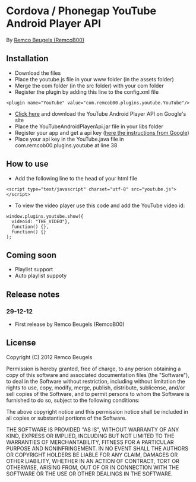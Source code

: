 # Cordova / Phonegap YouTube Android Player API #
By [Remco Beugels (RemcoB00)](http://twitter.com/remcob00)

## Installation ##
* Download the files
* Place the youtube.js file in your www folder (in the assets folder)
* Merge the com folder (in the src folder) with your com folder
* Register the plugin by adding this line to the config.xml file
```
<plugin name="YouTube" value="com.remcob00.plugins.youtube.YouTube"/>
```
* [Click here](https://developers.google.com/youtube/android/player/downloads/) and download the YouTube Android Player API on Google's site
* Place the YouTubeAndroidPlayerApi.jar file in your libs folder
* Register your app and get a api key ([here the instructions from Google](https://developers.google.com/youtube/android/player/register))
* Place your api key in the YouTube.java file in com.remcob00.plugins.youtube at line 38

## How to use ##
* Add the following line to the head of your html file
```
<script type="text/javascript" charset="utf-8" src="youtube.js"></script>
```
* To view the video player use this code and add the YouTube video id:
```
window.plugins.youtube.show({
  videoid: "THE_VIDEO"},
  function() {},
  function() {}
);
```

## Coming soon ##
* Playlist support
* Auto playlist suppoty

## Release notes ##
### 29-12-12 ###
* First release by Remco Beugels (RemcoB00)

## License ##
Copyright (C) 2012 Remco Beugels

Permission is hereby granted, free of charge, to any person obtaining a copy of this software and associated documentation files (the "Software"), to deal in the Software without restriction, including without limitation the rights to use, copy, modify, merge, publish, distribute, sublicense, and/or sell copies of the Software, and to permit persons to whom the Software is furnished to do so, subject to the following conditions:

The above copyright notice and this permission notice shall be included in all copies or substantial portions of the Software.

THE SOFTWARE IS PROVIDED "AS IS", WITHOUT WARRANTY OF ANY KIND, EXPRESS OR IMPLIED, INCLUDING BUT NOT LIMITED TO THE WARRANTIES OF MERCHANTABILITY, FITNESS FOR A PARTICULAR PURPOSE AND NONINFRINGEMENT. IN NO EVENT SHALL THE AUTHORS OR COPYRIGHT HOLDERS BE LIABLE FOR ANY CLAIM, DAMAGES OR OTHER LIABILITY, WHETHER IN AN ACTION OF CONTRACT, TORT OR OTHERWISE, ARISING FROM, OUT OF OR IN CONNECTION WITH THE SOFTWARE OR THE USE OR OTHER DEALINGS IN THE SOFTWARE.
